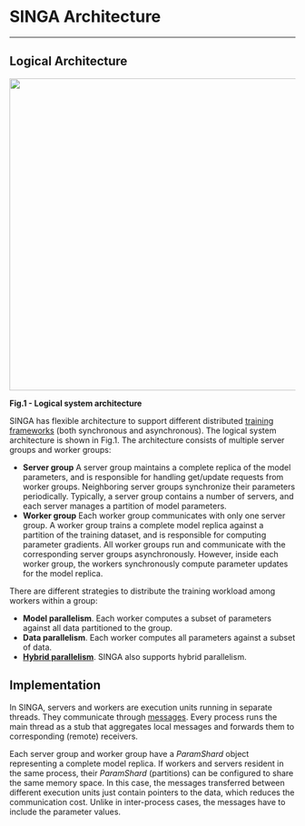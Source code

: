 # SINGA Architecture

---

## Logical Architecture

<img src="../images/logical.png" style="width: 550px"/>
<p><strong> Fig.1 - Logical system architecture</strong></p>

SINGA has flexible architecture to support different distributed
[training frameworks](frameworks.html) (both synchronous and asynchronous).
The logical system architecture is shown in Fig.1.
The architecture consists of multiple server groups and worker groups:

* **Server group**
  A server group maintains a complete replica of the model parameters,
  and is responsible for handling get/update requests from worker groups.
  Neighboring server groups synchronize their parameters periodically.
  Typically, a server group contains a number of servers,
  and each server manages a partition of model parameters.
* **Worker group**
  Each worker group communicates with only one server group.
  A worker group trains a complete model replica
  against a partition of the training dataset,
  and is responsible for computing parameter gradients.
  All worker groups run and communicate with the corresponding
  server groups asynchronously.
  However, inside each worker group,
  the workers synchronously compute parameter updates for the model replica.

There are different strategies to distribute the training workload among workers
within a group:

  * **Model parallelism**. Each worker computes a subset of parameters
  against all data partitioned to the group.
  * **Data parallelism**. Each worker computes all parameters
  against a subset of data.
  * [**Hybrid parallelism**](). SINGA also supports hybrid parallelism.


## Implementation
In SINGA, servers and workers are execution units running in separate threads.
They communicate through [messages](communication.html).
Every process runs the main thread as a stub that aggregates local messages
and forwards them to corresponding (remote) receivers.

Each server group and worker group have a *ParamShard*
object representing a complete model replica. If workers and servers
resident in the same process, their *ParamShard* (partitions) can
be configured to share the same memory space. In this case, the
messages transferred between different execution units just contain
pointers to the data, which reduces the communication cost.
Unlike in inter-process cases,
the messages have to include the parameter values.

